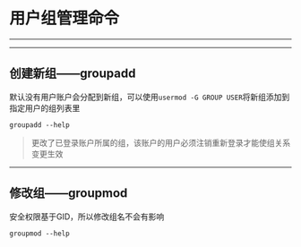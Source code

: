 # 用户组管理命令

---

---

## 创建新组——groupadd

默认没有用户账户会分配到新组，可以使用`usermod -G GROUP USER`将新组添加到指定用户的组列表里

```shell
groupadd --help
```

> 更改了已登录账户所属的组，该账户的用户必须注销重新登录才能使组关系变更生效

---

## 修改组——groupmod

安全权限基于GID，所以修改组名不会有影响

```shell
groupmod --help
```


